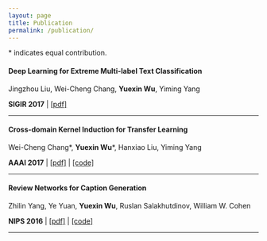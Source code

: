 ```yaml
---
layout: page
title: Publication
permalink: /publication/
---
```

\* indicates equal contribution.

#### **Deep Learning for Extreme Multi-label Text Classification**

Jingzhou Liu, Wei-Cheng Chang, **Yuexin Wu**, Yiming Yang

**SIGIR 2017** \| [[pdf]](http://dl.acm.org/citation.cfm?id=3080834)

---
<p></p>

#### **Cross-domain Kernel Induction for Transfer Learning**

Wei-Cheng Chang\*, **Yuexin Wu**\*, Hanxiao Liu, Yiming Yang

**AAAI 2017** \| [[pdf]](https://pdfs.semanticscholar.org/415f/c91afe2a728b5ea15af05916ca332916bfa2.pdf) \| [[code]](https://github.com/OctoberChang/KerTL)

---
<p></p>

#### **Review Networks for Caption Generation**

Zhilin Yang, Ye Yuan, **Yuexin Wu**, Ruslan Salakhutdinov, William W. Cohen

**NIPS 2016** \| [[pdf]](https://arxiv.org/abs/1605.07912) \| [[code]](https://github.com/kimiyoung/review_net)

---